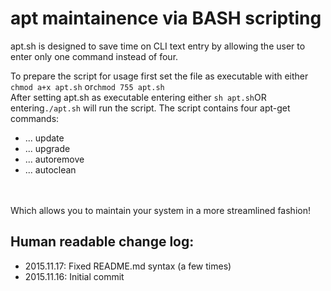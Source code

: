 apt maintainence via BASH scripting
===================
<p>apt.sh is designed to save time on CLI text entry by 
allowing the user to enter only one command instead of 
four.</p>
<p>To prepare the script for usage first set the file as
executable with either <code>chmod a+x apt.sh</code>
or<code>chmod 755 apt.sh</code><br />
After setting apt.sh as executable entering either
<code>sh apt.sh</code>OR entering<code>./apt.sh</code>
will run the script. The script contains four apt-get 
commands:<br />
<ul>
<li>... update</li>
<li>... upgrade</li>
<li>... autoremove</li>
<li>... autoclean</li>
</ul><br />
<br />
Which allows you to maintain your system in a more 
streamlined fashion!</p>
<p>
<h2>Human readable change log:</h2>
<ul>
<li>2015.11.17: Fixed README.md syntax (a few times)</li>
<li>2015.11.16: Initial commit</li>
</ul>
</p>
